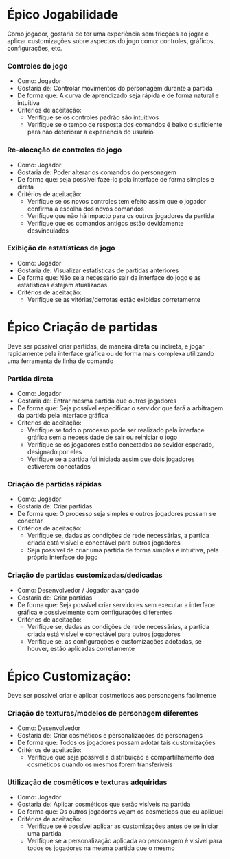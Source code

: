 # Épico Jogabilidade
Como jogador, gostaria de ter uma experiência sem fricções ao jogar e aplicar customizações sobre aspectos do jogo como: controles, gráficos, configurações, etc.

### Controles do jogo
- Como: Jogador
- Gostaria de: Controlar movimentos do personagem durante a partida
- De forma que: A curva de aprendizado seja rápida e de forma natural e intuitiva
- Criterios de aceitação:
    - Verifique se os controles padrão são intuitivos
    - Verifique se o tempo de resposta dos comandos é baixo o suficiente para não deteriorar a experiência do usuário

### Re-alocação de controles do jogo
- Como: Jogador
- Gostaria de: Poder alterar os comandos do personagem
- De forma que: seja possível faze-lo pela interface de forma simples e direta
- Critérios de aceitação:
    - Verifique se os novos controles tem efeito assim que o jogador confirma a escolha dos novos comandos
    - Verifique que não há impacto para os outros jogadores da partida
    - Verifique que os comandos antigos estão devidamente desvinculados

### Exibição de estatísticas de jogo
- Como: Jogador
- Gostaria de: Visualizar estatísticas de partidas anteriores
- De forma que: Não seja necessário sair da interface do jogo e as estatísticas estejam atualizadas
- Critérios de aceitação:
    - Verifique se as vitórias/derrotas estão exibidas corretamente

# Épico Criação de partidas
Deve ser possível criar partidas, de maneira direta ou indireta, e jogar rapidamente pela interface gráfica ou de forma mais complexa utilizando uma ferramenta de linha de comando

### Partida direta
- Como: Jogador
- Gostaria de: Entrar mesma partida que outros jogadores
- De forma que: Seja possível especificar o servidor que fará a arbitragem da partida pela interface gráfica
- Criterios de aceitação:
    - Verifique se todo o processo pode ser realizado pela interface gráfica sem a necessidade de sair ou reiniciar o jogo
    - Verifique se os jogadores estão conectados ao sevidor esperado, designado por eles
    - Verifique se a partida foi iniciada assim que dois jogadores estiverem conectados

### Criação de partidas rápidas
- Como: Jogador
- Gostaria de: Criar partidas
- De forma que: O processo seja simples e outros jogadores possam se conectar
- Critérios de aceitação:
    - Verifique se, dadas as condições de rede necessárias, a partida criada está visível e conectável para outros jogadores
    - Seja possível de criar uma partida de forma simples e intuitiva, pela própria interface do jogo

### Criação de partidas customizadas/dedicadas
- Como: Desenvolvedor / Jogador avançado
- Gostaria de: Criar partidas
- De forma que: Seja possível criar servidores sem executar a interface gráfica e possivelmente com configurações diferentes
- Critérios de aceitação:
    - Verifique se, dadas as condições de rede necessárias, a partida criada está visível e conectável para outros jogadores
    - Verifique se, as configurações e customizações adotadas, se houver, estão aplicadas corretamente

# Épico Customização:
Deve ser possivel criar e aplicar costmeticos aos personagens facilmente
### Criação de texturas/modelos de personagem diferentes
- Como: Desenvolvedor
- Gostaria de: Criar cosméticos e personalizações de personagens
- De forma que: Todos os jogadores possam adotar tais customizações
- Critérios de aceitação:
    - Verifique que seja possível a distribuição e compartilhamento dos cosméticos quando os mesmos forem transferíveis

### Utilização de cosméticos e texturas adquiridas
- Como: Jogador
- Gostaria de: Aplicar cosméticos que serão visíveis na partida
- De forma que: Os outros jogadores vejam os cosméticos que eu apliquei
- Critérios de aceitação:
    - Verifique se é possível aplicar as customizações antes de se iniciar uma partida
    - Verifique se a personalização aplicada ao personagem é visível para todos os jogadores na mesma partida que o mesmo
